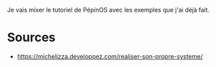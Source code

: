 Je vais mixer le tutoriel de PépinOS avec les exemples que j'ai déjà fait.

# Sources
- https://michelizza.developpez.com/realiser-son-propre-systeme/
